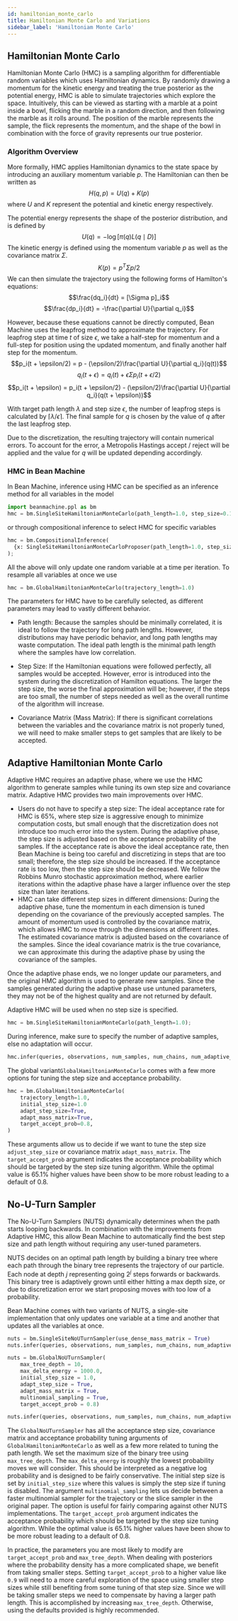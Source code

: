 ```yaml
---
id: hamiltonian_monte_carlo
title: Hamiltonian Monte Carlo and Variations
sidebar_label: 'Hamiltoniam Monte Carlo'
---
```


## Hamiltonian Monte Carlo

Hamiltonian Monte Carlo (HMC) is a sampling algorithm for differentiable random variables which uses Hamiltonian dynamics. By randomly drawing a momentum for the kinetic energy and treating the true posterior as the potential energy, HMC is able to simulate trajectories which explore the space. Intuitively, this can be viewed as starting with a marble at a point inside a bowl, flicking the marble in a random direction, and then following the marble as it rolls around. The position of the marble represents the sample, the flick represents the momentum, and the shape of the bowl in combination with the force of gravity represents our true posterior.

### Algorithm Overview
More formally, HMC applies Hamiltonian dynamics to the state space by introducing an auxiliary momentum variable $p$. The Hamiltonian can then be written as
$$H(q, p) = U(q) + K(p)$$
where $U$ and $K$ represent the potential and kinetic energy respectively.

The potential energy represents the shape of the posterior distribution, and is defined by
$$U(q) = -\log[\pi(q)L(q\mid D)]$$
The kinetic energy is defined using the momentum variable $p$ as well as the covariance matrix $\Sigma$.
$$K(p) = p^T\Sigma p/2$$
We can then simulate the trajectory using the following forms of Hamilton's equations:
$$\frac{dq_i}{dt} = [\Sigma p]_i$$
$$\frac{dp_i}{dt} = -\frac{\partial U}{\partial q_i}$$

However, because these equations cannot be directly computed, Bean Machine uses the leapfrog method to approximate the trajectory. For leapfrog step at time $t$ of size $\epsilon$, we take a half-step for momentum and a full-step for position using the updated momentum, and finally another half step for the momentum.
$$p_i(t + \epsilon/2) = p - (\epsilon/2)\frac{\partial U}{\partial q_i}(q(t))$$
$$q_i(t + \epsilon) = q_i(t) + \epsilon \Sigma p_i(t + \epsilon/2)$$
$$p_i(t + \epsilon) = p_i(t + \epsilon/2) - (\epsilon/2)\frac{\partial U}{\partial q_i}(q(t + \epsilon))$$

With target path length $\lambda$ and step size $\epsilon$, the number of leapfrog steps is calculated by $\lceil\lambda / \epsilon\rceil$. The final sample for $q$ is chosen by the value of $q$ after the last leapfrog step.

Due to the discretization, the resulting trajectory will contain numerical errors. To account for the error, a Metropolis Hastings accept / reject will be applied and the value for $q$ will be updated depending accordingly.

### HMC in Bean Machine

In Bean Machine, inference using HMC can be specified as an inference method for all variables in the model

```py
import beanmachine.ppl as bm
hmc = bm.SingleSiteHamiltonianMonteCarlo(path_length=1.0, step_size=0.1);
```
or through compositional inference to select HMC for specific variables

```py
hmc = bm.CompositionalInference(
  {x: SingleSiteHamiltonianMonteCarloProposer(path_length=1.0, step_size=0.1)}
);
```

All the above will only update one random variable at a time per iteration. To resample all variables at once
we use

```py
hmc = bm.GlobalHamiltonianMonteCarlo(trajectory_length=1.0)
```

The parameters for HMC have to be carefully selected, as different parameters may lead to vastly different behavior.
* Path length:
Because the samples should be minimally correlated, it is ideal to follow the trajectory for long path lengths. However, distributions may have periodic behavior, and long path lengths may waste computation. The ideal path length is the minimal path length where the samples have low correlation.
* Step Size:
If the Hamiltonian equations were followed perfectly, all samples would be accepted. However, error is introduced into the system during the discretization of Hamilton equations. The larger the step size, the worse the final approximation will be; however, if the steps are too small, the number of steps needed as well as the overall runtime of the algorithm will increase.

* Covariance Matrix (Mass Matrix):
If there is significant correlations between the variables and the covariance matrix is not properly tuned, we will need to make smaller steps to get samples that are likely to be accepted.

## Adaptive Hamiltonian Monte Carlo

Adaptive HMC requires an adaptive phase, where we use the HMC algorithm to generate samples while tuning its own step size and covariance matrix. Adaptive HMC provides two main improvements over HMC.

* Users do not have to specify a step size:
    The ideal acceptance rate for HMC is 65%, where step size is aggressive enough to minimize computation costs, but small enough that the discretization does not introduce too much error into the system.
    During the adaptive phase, the step size is adjusted based on the acceptance probability of the samples. If the acceptance rate is above the ideal acceptance rate, then Bean Machine is being too careful and discretizing in steps that are too small; therefore, the step size should be increased. If the acceptance rate is too low, then the step size should be decreased. We follow the Robbins Munro stochastic approximation method, where earlier iterations within the adaptive phase have a larger influence over the step size than later iterations.
* HMC can take different step sizes in different dimensions:
    During the adaptive phase, tune the momentum in each dimension is tuned depending on the covariance of the previously accepted samples. The amount of momentum used is controlled by the covariance matrix, which allows HMC to move through the dimensions at different rates.
    The estimated covariance matrix is adjusted based on the covariance of the samples. Since the ideal covariance matrix is the true covariance, we can approximate this during the adaptive phase by using the covariance of the samples.

Once the adaptive phase ends, we no longer update our parameters, and the original HMC algorithm is used to generate new samples. Since the samples generated during the adaptive phase use untuned parameters, they may not be of the highest quality and are not returned by default.

Adaptive HMC will be used when no step size is specified.
```py
hmc = bm.SingleSiteHamiltonianMonteCarlo(path_length=1.0);
```
During inference, make sure to specify the number of adaptive samples, else no adaptation will occur.
```py
hmc.infer(queries, observations, num_samples, num_chains, num_adaptive_samples=1000)
```

The global variant`GlobalHamiltonianMonteCarlo` comes with a few more options for tuning the step size and acceptance probability.

```py
hmc = bm.GlobalHamiltonianMonteCarlo(
	trajectory_length=1.0,
	initial_step_size=1.0
    adapt_step_size=True,
    adapt_mass_matrix=True,
    target_accept_prob=0.8,
)
```


These arguments allow us to decide if we want to tune the step size `adjust_step_size` or covariance matrix `adapt_mass_matrix`.  The `target_accept_prob` argument indicates the acceptance probability which should be targeted by the step size tuning algorithm. While the optimal value is 65.1% higher values have been show to be more robust leading to a default of 0.8.


## No-U-Turn Sampler

The No-U-Turn Samplers (NUTS) dynamically determines when the path starts looping backwards. In combination with the improvements from Adaptive HMC, this allow Bean Machine to automatically find the best step size and path length without requiring any user-tuned parameters.

NUTS decides on an optimal path length by building a binary tree where each path through the binary tree represents the trajectory of our particle. Each node at depth $j$ representing going $2^j$ steps forwards or backwards. This binary tree is adaptively grown until either hitting a max depth size, or due to discretization error we start proposing moves with too low of a probability.

Bean Machine comes with two variants of NUTS, a single-site implementation that only updates one variable at a time and another that updates
all the variables at once.

```py
nuts = bm.SingleSiteNoUTurnSampler(use_dense_mass_matrix = True)
nuts.infer(queries, observations, num_samples, num_chains, num_adaptive_samples=1000)
```

```py
nuts = bm.GlobalNoUTurnSampler(
    max_tree_depth = 10,
    max_delta_energy = 1000.0,
    initial_step_size = 1.0,
    adapt_step_size = True,
    adapt_mass_matrix = True,
    multinomial_sampling = True,
    target_accept_prob = 0.8)

nuts.infer(queries, observations, num_samples, num_chains, num_adaptive_samples=1000);
```

The `GlobalNoUTurnSampler` has all the acceptance step size, covariance matrix and acceptance probability tuning arguments of `GlobalHamiltonianMonteCarlo` as well as a few more related to tuning the path length. We set the maximum size of the binary tree using `max_tree_depth`. The `max_delta_energy` is roughly the lowest probability moves we will consider. This should be interpreted as a negative log probability and is designed to be fairly conservative. The initial step size is set by `initial_step_size` where this values is simply the step size if tuning is disabled. The argument `multinomial_sampling` lets us decide between a faster multinomial sampler for the trajectory or the slice sampler in the original paper. The option is useful for fairly comparing against other NUTS implementations. The `target_accept_prob` argument indicates the acceptance probability which should be targeted by the step size tuning algorithm. While the optimal value is 65.1% higher values have been show to be more robust leading to a default of 0.8.

In practice, the parameters you are most likely to modify are `target_accept_prob` and `max_tree_depth`. When dealing with posteriors where the probability density has a more complicated shape, we benefit from taking smaller steps. Setting `target_accept_prob` to a higher value like `0.9` will need to a more careful exploration of the space using smaller step sizes while still benefiting from some tuning of that step size. Since we will be taking smaller steps we need to compensate by having a larger path length. This is accomplished by increasing `max_tree_depth`. Otherwise, using the defaults provided is highly recommended.
